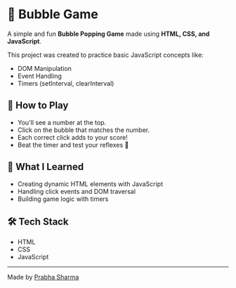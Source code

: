 #  🎈 Bubble Game

A simple and fun **Bubble Popping Game** made using **HTML, CSS, and JavaScript**.

This project was created to practice basic JavaScript concepts like:
- DOM Manipulation
- Event Handling
- Timers (setInterval, clearInterval)

## 🚀 How to Play
- You'll see a number at the top.
- Click on the bubble that matches the number.
- Each correct click adds to your score!
- Beat the timer and test your reflexes 🎯

## 🧠 What I Learned
- Creating dynamic HTML elements with JavaScript
- Handling click events and DOM traversal
- Building game logic with timers

## 🛠️ Tech Stack
- HTML
- CSS
- JavaScript

---

Made  by [Prabha Sharma](https://github.com/Prabhasharma)
